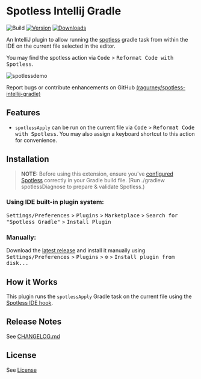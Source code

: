 # Spotless Intellij Gradle

![Build](https://github.com/ragurney/spotless/workflows/Build/badge.svg)
[![Version](https://img.shields.io/jetbrains/plugin/v/18321.svg)](https://plugins.jetbrains.com/plugin/18321)
[![Downloads](https://img.shields.io/jetbrains/plugin/d/18321.svg)](https://plugins.jetbrains.com/plugin/18321)

<!-- Plugin description -->
An IntelliJ plugin to allow running the [spotless](https://github.com/diffplug/spotless) gradle task
from within the IDE on the current file selected in the editor. 

You may find the spotless action via <kbd>Code</kbd> > <kbd>Reformat Code with Spotless</kbd>.

![spotlessdemo](https://user-images.githubusercontent.com/15261525/147841908-d5cc3bda-56c8-4cbd-ba29-13ebe29f6a1d.gif)

Report bugs or contribute enhancements on GitHub [(ragurney/spotless-intellij-gradle)](https://github.com/ragurney/spotless-intellij-gradle)
<!-- Plugin description end -->

## Features
* `spotlessApply` can be run on the current file via <kbd>Code</kbd> > <kbd>Reformat Code with Spotless</kbd>.
  You may also assign a keyboard shortcut to this action for convenience.

## Installation
>**NOTE:** Before using this extension, ensure you've [configured Spotless](https://github.com/diffplug/spotless/tree/master/plugin-gradle)
correctly in your Gradle build file. (Run ./gradlew spotlessDiagnose to prepare & validate Spotless.)

### Using IDE built-in plugin system:

  <kbd>Settings/Preferences</kbd> > <kbd>Plugins</kbd> > <kbd>Marketplace</kbd> > <kbd>Search for "Spotless Gradle"</kbd> >
  <kbd>Install Plugin</kbd>

### Manually:

  Download the [latest release](https://github.com/ragurney/spotless/releases/latest) and install it manually using
  <kbd>Settings/Preferences</kbd> > <kbd>Plugins</kbd> > <kbd>⚙️</kbd> > <kbd>Install plugin from disk...</kbd>

## How it Works
This plugin runs the `spotlessApply` Gradle task on the current file using the [Spotless IDE hook](https://github.com/diffplug/spotless/blob/main/plugin-gradle/IDE_HOOK.md). 
  
## Release Notes
See [CHANGELOG.md](CHANGELOG.md)

## License
See [License](LICENSE)

